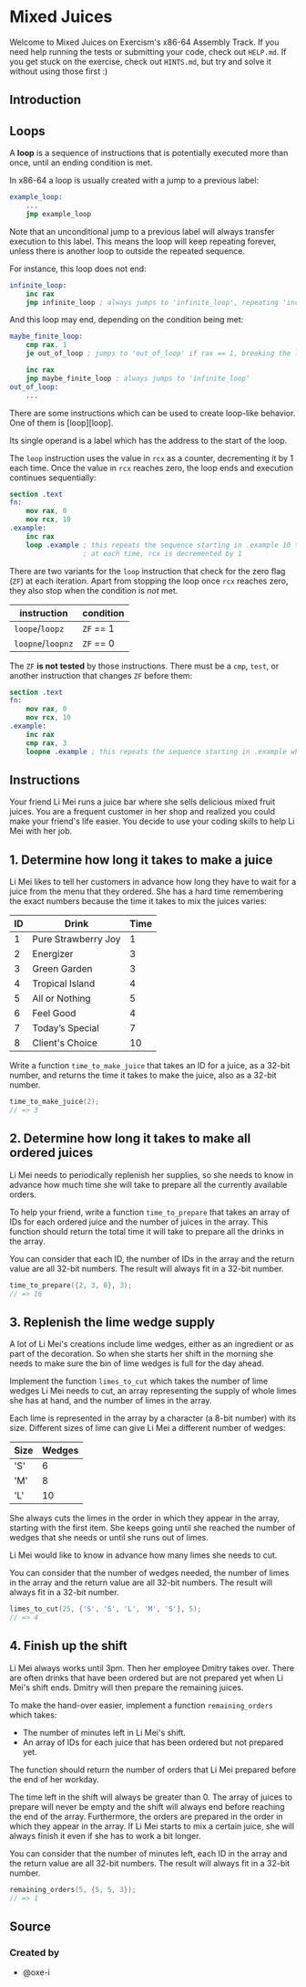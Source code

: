 # Mixed Juices

Welcome to Mixed Juices on Exercism's x86-64 Assembly Track.
If you need help running the tests or submitting your code, check out `HELP.md`.
If you get stuck on the exercise, check out `HINTS.md`, but try and solve it without using those first :)

## Introduction

## Loops

A **loop** is a sequence of instructions that is potentially executed more than once, until an ending condition is met.

In x86-64 a loop is usually created with a jump to a previous label:

```nasm
example_loop:
    ...
    jmp example_loop
```

Note that an unconditional jump to a previous label will always transfer execution to this label.
This means the loop will keep repeating forever, unless there is another loop to outside the repeated sequence.

For instance, this loop does not end:

```nasm
infinite_loop:
    inc rax
    jmp infinite_loop ; always jumps to 'infinite_loop', repeating 'inc rax' forever
```

And this loop may end, depending on the condition being met:

```nasm
maybe_finite_loop:
    cmp rax, 1
    je out_of_loop ; jumps to 'out_of_loop' if rax == 1, breaking the loop

    inc rax
    jmp maybe_finite_loop ; always jumps to 'infinite_loop'
out_of_loop:
    ...
```

There are some instructions which can be used to create loop-like behavior.
One of them is [loop][loop].

Its single operand is a label which has the address to the start of the loop.

The `loop` instruction uses the value in `rcx` as a counter, decrementing it by 1 each time.
Once the value in `rcx` reaches zero, the loop ends and execution continues sequentially:

```nasm
section .text
fn:
    mov rax, 0
    mov rcx, 10
.example:
    inc rax
    loop .example ; this repeats the sequence starting in .example 10 times (the value in rcx)
                  ; at each time, rcx is decremented by 1
```

There are two variants for the `loop` instruction that check for the zero flag (`ZF`) at each iteration.
Apart from stopping the loop once `rcx` reaches zero, they also stop when the condition is _not_ met.

| instruction       | condition |
|-------------------|-----------|
| `loope`/`loopz`   | `ZF` == 1 |
| `loopne`/`loopnz` | `ZF` == 0 |

The `ZF` **is not tested** by those instructions.
There must be a `cmp`, `test`, or another instruction that changes `ZF` before them:

```nasm
section .text
fn:
    mov rax, 0
    mov rcx, 10
.example:
    inc rax
    cmp rax, 3
    loopne .example ; this repeats the sequence starting in .example while rcx > 0 and rax != 3
```

## Instructions

Your friend Li Mei runs a juice bar where she sells delicious mixed fruit juices.
You are a frequent customer in her shop and realized you could make your friend's life easier.
You decide to use your coding skills to help Li Mei with her job.

## 1. Determine how long it takes to make a juice

Li Mei likes to tell her customers in advance how long they have to wait for a juice from the menu that they ordered.
She has a hard time remembering the exact numbers because the time it takes to mix the juices varies:

| ID | Drink                   | Time |
|----|-------------------------|------|
| 1  | Pure Strawberry Joy     | 1    |
| 2  | Energizer               | 3    |
| 3  | Green Garden            | 3    |
| 4  | Tropical Island         | 4    |
| 5  | All or Nothing          | 5    |
| 6  | Feel Good               | 4    |
| 7  | Today’s Special         | 7    |
| 8  | Client's Choice         | 10   |

Write a function `time_to_make_juice` that takes an ID for a juice, as a 32-bit number, and returns the time it takes to make the juice, also as a 32-bit number.

```c
time_to_make_juice(2);
// => 3
```

## 2. Determine how long it takes to make all ordered juices

Li Mei needs to periodically replenish her supplies, so she needs to know in advance how much time she will take to prepare all the currently available orders.

To help your friend, write a function `time_to_prepare` that takes an array of IDs for each ordered juice and the number of juices in the array.
This function should return the total time it will take to prepare all the drinks in the array.

You can consider that each ID, the number of IDs in the array and the return value are all 32-bit numbers.
The result will always fit in a 32-bit number.

```c
time_to_prepare({2, 3, 8}, 3);
// => 16
```

## 3. Replenish the lime wedge supply

A lot of Li Mei's creations include lime wedges, either as an ingredient or as part of the decoration.
So when she starts her shift in the morning she needs to make sure the bin of lime wedges is full for the day ahead.

Implement the function `limes_to_cut` which takes the number of lime wedges Li Mei needs to cut, an array representing the supply of whole limes she has at hand, and the number of limes in the array.

Each lime is represented in the array by a character (a 8-bit number) with its size.
Different sizes of lime can give Li Mei a different number of wedges:

| Size  | Wedges |
|-------|--------|
| 'S'   | 6      |
| 'M'   | 8      |
| 'L'   | 10     |

She always cuts the limes in the order in which they appear in the array, starting with the first item.
She keeps going until she reached the number of wedges that she needs or until she runs out of limes.

Li Mei would like to know in advance how many limes she needs to cut.

You can consider that the number of wedges needed, the number of limes in the array and the return value are all 32-bit numbers.
The result will always fit in a 32-bit number.

```c
limes_to_cut(25, {'S', 'S', 'L', 'M', 'S'}, 5);
// => 4
```

## 4. Finish up the shift

Li Mei always works until 3pm.
Then her employee Dmitry takes over.
There are often drinks that have been ordered but are not prepared yet when Li Mei's shift ends.
Dmitry will then prepare the remaining juices.

To make the hand-over easier, implement a function `remaining_orders` which takes:

- The number of minutes left in Li Mei's shift.
- An array of IDs for each juice that has been ordered but not prepared yet.

The function should return the number of orders that Li Mei prepared before the end of her workday.

The time left in the shift will always be greater than 0.
The array of juices to prepare will never be empty and the shift will always end before reaching the end of the array.
Furthermore, the orders are prepared in the order in which they appear in the array.
If Li Mei starts to mix a certain juice, she will always finish it even if she has to work a bit longer.

You can consider that the number of minutes left, each ID in the array and the return value are all 32-bit numbers.
The result will always fit in a 32-bit number.

```c
remaining_orders(5, {5, 5, 3});
// => 1
```

## Source

### Created by

- @oxe-i